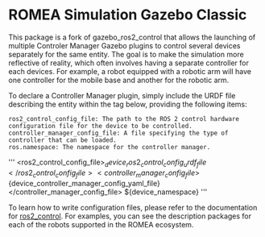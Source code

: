 # ROMEA Simulation Gazebo Classic

This package is a fork of gazebo_ros2_control that allows the launching of multiple Controler Manager Gazebo plugins to control several devices separately for the same entity. The goal is to make the simulation more reflective of reality, which often involves having a separate controller for each devices. For example, a robot equipped with a robotic arm will have one controller for the mobile base and another for the robotic arm.

To declare a Controller Manager plugin, simply include the URDF file describing the entity within the tag below, providing the following items:

    ros2_control_config_file: The path to the ROS 2 control hardware configuration file for the device to be controlled.
    controller_manager_config_file: A file specifying the type of controller that can be loaded.
    ros.namespace: The namespace for the controller manager.

'''
<gazebo>
    <plugin filename="libromea_gazebo_ros2_control.so" name="gazebo_ros2_control">
    <ros2_control_config_file>${_device_ros2_control_config_urdf_file}</ros2_control_config_file>
    <controller_manager_config_file>${device_controller_manager_config_yaml_file}</controller_manager_config_file>
    <ros>
        <namespace>${device_namespace}</namespace>
    </ros>
    </plugin>
</gazebo>
 '''

To learn how to write configuration files, please refer to the documentation for [ros2_control](https://control.ros.org/master/doc/getting_started/getting_started.html). For examples, you can see the description packages for each of the robots supported in the ROMEA ecosystem.